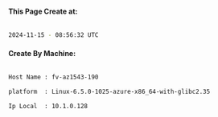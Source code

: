 
   
#### This Page Create at:

```bash

2024-11-15 - 08:56:32 UTC

```

#### Create By Machine:

```bash

Host Name : fv-az1543-190

platform  : Linux-6.5.0-1025-azure-x86_64-with-glibc2.35

Ip Local  : 10.1.0.128

```

